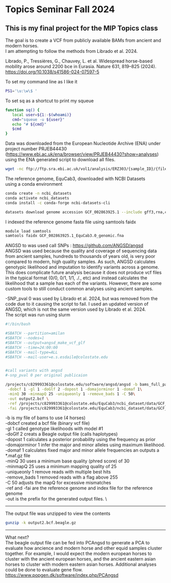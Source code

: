 # Topics Seminar Fall 2024
## This is my final project for the MIP Topics class

The goal is to create a VCF from publicly available BAMs from ancient and modern horses.\
I am attempting to follow the methods from Librado et al. 2024.

Librado, P., Tressières, G., Chauvey, L. et al. Widespread horse-based mobility arose around 2200 bce in Eurasia. Nature 631, 819–825 (2024). https://doi.org/10.1038/s41586-024-07597-5

 To set my command line as I like it 
 ``` bash  
 PS1='\u:\w\$ '  
 ```
 
 To set sq as a shortcut to print my squeue
 ``` bash   
 function sq() {   
    local user=${1:-$(whoami)}   
    cmd="squeue -u ${user}"   
    echo "# ${cmd}"   
    $cmd   
}   
```

Data was downloaded from the European Nucleotide Archive (ENA) under project number PRJEB44430 (https://www.ebi.ac.uk/ena/browser/view/PRJEB44430?show=analyses) using the ENA generated script to download all files.

``` bash
wget -nc ftp://ftp.sra.ebi.ac.uk/vol1/analysis/ERZ303/{sample_ID}/{file_name}
```

The reference genome, EquCab3, downloaded with NCBI Datasets \
using a conda environment 
``` bash    
conda create -n ncbi_datasets  
conda activate ncbi_datasets  
conda install -c conda-forge ncbi-datasets-cli  

datasets download genome accession GCF_002863925.1 --include gff3,rna,cds,protein,genome,seq-report   
```

I indexed the reference genome fasta file using samtools faidx
``` bash
module load samtools
samtools faidx GCF_002863925.1_EquCab3.0_genomic.fna
```

ANGSD to was used call SNPs : https://github.com/ANGSD/angsd   \
ANGSD was used because the quality and coverage of sequencing data from ancient samples, hundreds to thousands of years old, is very poor compared to modern, high quality samples. As such, ANGSD calculates genotypic likelihood and imputation to identify variants across a genome. This does complicate future analysis because it does not produce vcf files in the typical format (0/0, 0/1, 1/1, ./., etc) and instead calculates the likelihood that a sample has each of the variants. However, there are some custom tools to still conduct common analyses using ancient samples. 


-SNP_pval 0 was used by Librado et al. 2024, but was removed from the code due to it 
causing the script to fail. I used an updated version of ANGSD, which is not the same version 
used by Librado et al. 2024. \
The script was run using slurm
``` bash
#!/bin/bash

#SBATCH --partition=amilan
#SBATCH --nodes=1
#SBATCH --output=angsd_make_vcf_glf
#SBATCH --time=24:00:00
#SBATCH --mail-type=ALL
#SBATCH --mail-user=e.s.esdaile@colostate.edu


#call variants with angsd
#-snp_pval 0 per original publicaion

/projects/c829993361@colostate.edu/software/angsd/angsd -b bams_full_path_test10.txt\
 -dobcf 1 -gl 1 -doGlf 2 -dopost 1 -domajorminor 1 -domaf 1\
 -minQ 30 -minmapQ 25 -uniqueonly 1 -remove_bads 1 -C 50\
 -out output2.bcf \
 -ref /projects/c829993361@colostate.edu/EquCab3/ncbi_dataset/data/GCF_002863925.1/GCF_002863925.1_EquCab3.0_genomic_Chr_names.fna\
 -fai /projects/c829993361@colostate.edu/EquCab3/ncbi_dataset/data/GCF_002863925.1/GCF_002863925.1_EquCab3.0_genomic_Chr_names.fna.fai
```

-b is my file of bams to use (4 horses) \
-dobcf created a bcf file (binary vcf file) \
-gl 1 called genotype likelihoods with model #1 \
-doGlf 2 creats a Beagle output file (calls haplotypes) \
-dopost 1 calculates a posterior probability using the frequency as prior \
-domajorminor 1 infer the major and minor alleles using maximum likelihood. \
-domaf 1 calculates fixed major and minor allele frequencies an outputs a *.maf.gz file \
-minQ 30 uses a minimum base quality (phred score) of 30 \
-minmapQ 25 uses a minimum mapping quality of 25 \
-uniqueonly 1 remove reads with multiple best hits \
-remove_bads 1 removed reads with a flag above 255 \
-C 50 adjusts the mapQ for excessive mismatches \
-ref and -fai are the reference genome and index file for the reference genome \
-out is the prefix for the generated output files. \

---------------------------------------------------------------------------------

The output file was unzipped to view the contents
``` bash
gunzip -k output2.bcf.beagle.gz
```

---------------------------------------------------------------------------------

What next? \
The beagle output file can be fed into PCAngsd to generate a PCA to evaluate how ancience and modern horse and other equid samples cluster together. For example, I would expect the modern european horses to cluster with the ancient european horses, and the ancient eastern asian horses to cluster with modern eastern asian horses. Additional analyses could be done to evaluate gene flow. 
https://www.popgen.dk/software/index.php/PCAngsd



